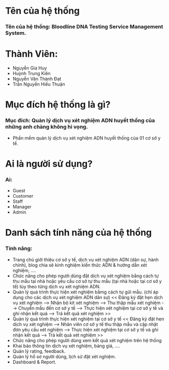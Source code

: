 # Tên của hệ thống
### Tên của hệ thống:  Bloodline DNA Testing Service Management System.

# Thành Viên:
- Nguyễn Gia Huy
- Huỳnh Trung Kiên
- Nguyễn Văn Thành Đạt
- Trần Nguyễn Hiếu Thuận

# Mục đích hệ thống là gì?
### Mục đích: Quản lý dịch vụ xét nghiệm ADN huyết thống của những anh chàng không hi vọng.
- Phần mềm quản lý dịch vụ xét nghiệm ADN huyết thống của 01 cơ sở y tế.

# Ai là người sử dụng?
### Ai:
- Guest
- Customer
- Staff
- Manager
- Admin


# Danh sách tính năng của hệ thống
### Tính năng:
 - Trang chủ giới thiệu cơ sở y tế, dịch vụ xét nghiệm ADN (dân sự, hành chính), blog chia sẽ kinh nghiệm kiến thức ADN & hướng dẫn xét nghiệm, ….
 - Chức năng cho phép người dùng đặt dịch vụ xét nghiệm bằng cách tự thu mẫu tại nhà hoặc yêu cầu cơ sở tự thu mẫu (tại nhà hoặc tại cơ sở y tế) tùy theo từng dịch vụ xét nghiệm ADN.
 - Quản lý quá trình thực hiện xét nghiệm bằmg cách tự gửi mẫu. (chỉ áp dụng cho các dịch vụ xét nghiệm ADN dân sự)
  << Đăng ký đặt hẹn dịch vụ xét nghiệm --> Nhận bộ kit xét nghiệm --> Thu thập mẫu xét nghiệm --> Chuyển mẫu đến cơ sở y tế --> Thực hiện xét nghiệm tại cơ sở y tế và ghi nhận kết quả --> Trả kết quả xét nghiệm >>
 - Quản lý quá trình thực hiện xét nghiệm tại cơ sở y tế
  << Đăng ký đặt hẹn dịch vụ xét nghiệm --> Nhân viên cơ sở y tế thu thập mẫu và cập nhật đơn yêu cầu xét nghiệm --> Thực hiện xét nghiệm tại cơ sở y tế và ghi nhận kết quả --> Trả kết quả xét nghiệm >>
 - Chức năng cho phép người dùng xem kết quả xét nghiệm trên hệ thống
 - Khai báo thông tin dịch vụ xét nghiệm, bảng giá, ....
 - Quản lý rating, feedback.
 - Quản lý hồ sơ người dùng, lịch sử đặt xét nghiệm.
 - Dashboard & Report.
